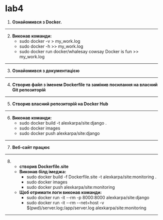 # lab4
1. **Ознайомився з Docker.**
---
2. **Виконав команди:**
   - sudo docker -v > my_work.log
   - sudo docker -h >> my_work.log
   - sudo docker run docker/whalesay cowsay Docker is fun >> my_work.log
---
3. **Ознайомився з документацією**
---
4. **Створив файл з іменем Dockerfile та замінив посилання на власний Git репозиторій**
---
5. **Створив власний репозиторій на Docker Hub**
---
6. **Виконав команди:**
   - sudo docker build -t alexkarpa/site:django .
   - sudo docker images
   - sudo docker push alexkarpa/site:django
---
7. **Веб-сайт працює**
---
8. 
   - **створив Dockerfile.site**
   - **Виконав білд імеджа:**
       -  sudo docker build -f Dockerfile.site -t alexkarpa/site:monitoring .
       - sudo docker images
       - sudo docker push alexkarpa/site:monitoring
   - **Щоб отримати логи виконав команди:**
     - sudo docker run -it --rm -p 8000:8000 alexkarpa/site:django
     - sudo docker run -it --rm --net=host -v $(pwd)/server.log:/app/server.log alexkarpa/site:monitoring
---